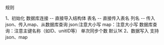 规则

1、初始化
	数据库连接  -- 直接导入结构体
	表名		-- 直接传入表名
	列名		-- 传入json、传入map、从数据库查询
		json:注意大小写
		map：注意大小写
		数据库查询：注意主键名称（如ID、unitID等）
	单次同步个数
		默认1K
2、数据写入
	支持json、map
